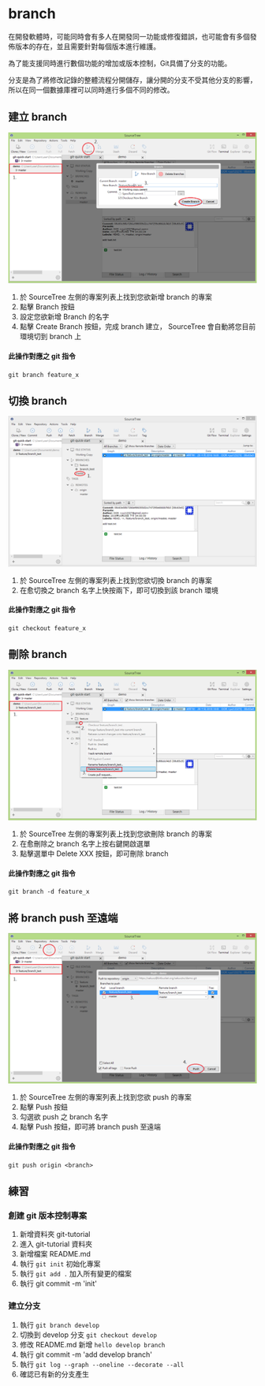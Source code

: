 # branch

在開發軟體時，可能同時會有多人在開發同一功能或修復錯誤，也可能會有多個發佈版本的存在，並且需要針對每個版本進行維護。

為了能支援同時進行數個功能的增加或版本控制，Git具備了分支的功能。

分支是為了將修改記錄的整體流程分開儲存，讓分開的分支不受其他分支的影響，所以在同一個數據庫裡可以同時進行多個不同的修改。

## 建立 branch

![branch example](./branch_create.png)

1. 於 SourceTree 左側的專案列表上找到您欲新增 branch 的專案
2. 點擊 Branch 按鈕
3. 設定您欲新增 Branch 的名字
4. 點擊 Create Branch 按鈕，完成 branch 建立， SourceTree 會自動將您目前環境切到 branch 上

#### 此操作對應之 git 指令

`git branch feature_x`

## 切換 branch

![branch example](./branch_checkout.png)

1. 於 SourceTree 左側的專案列表上找到您欲切換 branch 的專案
2. 在愈切換之 branch 名字上快按兩下，即可切換到該 branch 環境

#### 此操作對應之 git 指令

`git checkout feature_x`

## 刪除 branch

![branch example](./branch_delete.bmp)

1. 於 SourceTree 左側的專案列表上找到您欲刪除 branch 的專案
2. 在愈刪除之 branch 名字上按右鍵開啟選單
3. 點擊選單中 Delete XXX 按鈕，即可刪除 branch

#### 此操作對應之 git 指令

`git branch -d feature_x`

## 將 branch push 至遠端

![branch example](./branch_push.png)

1. 於 SourceTree 左側的專案列表上找到您欲 push 的專案
2. 點擊 Push 按鈕
3. 勾選欲 push 之 branch 名字
4. 點擊 Push 按鈕，即可將 branch push 至遠端

#### 此操作對應之 git 指令

`git push origin <branch>`


## 練習

### 創建 git 版本控制專案

1. 新增資料夾 git-tutorial
2. 進入 git-tutorial 資料夾
2. 新增檔案 README.md
3. 執行 `git init` 初始化專案
4. 執行 `git add .` 加入所有變更的檔案
5. 執行 git commit -m 'init'


### 建立分支

1. 執行 `git branch develop`
2. 切換到 develop 分支 `git checkout develop`
3. 修改 README.md 新增 `hello develop branch`
4. 執行 git commit -m 'add develop branch'
5. 執行 `git log --graph --oneline --decorate --all`
6. 確認已有新的分支產生
